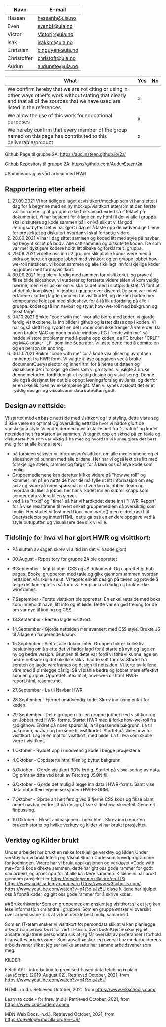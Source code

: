 | Navn  |  E-mail       |
|---    |---            |
|Hassan |hassanh@uia.no |
|Even   |evenbf@uia.no  |
|Victor |Victorjr@uia.no|
|Isak   |isakkm@uia.no  | 
|Christian |ctnguyen@uia.no |
|Christoffer |christoft@uia.no |
|Audun  |audunste@uia.no|

|What    |Yes   |No   |
|---     |---   |---  |
|We confirm hereby that we are not citing or using in other ways other’s work without stating that clearly and that all of the sources that we have used are listed in the references| x|
|We allow the use of this work for educational purposes|x|
|We hereby confirm that every member of the group named on this page has contributed to this deliverable/product| x|
Github Page til gruppe 2A: https://audunsteen.github.io/2a/

Github Repository til gruppe 2A: https://github.com/AudunSteen/2a

#Sammendrag av vårt arbeid med HWR
## Rapportering etter arbeid
   1. 27.09.2021 Vi har tidligere laget et visittkort/mockup 
   som vi har slettet i dag for å begynne med en ny mockup/visittkort 
   ettersom at den første var for rotete og at gruppen ikke fikk 
   samarbeided så effektivt på dokumentet. Vi har bestemt for å
   lage en ny html fil der vi alle i gruppa skal diskutere og
   kode sammen på lik nivå slik at vi får god læringsutbytte.
   Det vi har gjort i dag er å laste opp de nødvendige filene
   for prosjektet og diskutert hvordan vi skal fortsette videre.
   2. 28.09.2021 Vi har i dag sittet sammen og koded litt med style på navbar, 
      og begynt knapt på body. Alle satt sammen og diskuterte koden. De som var 
      mer dyktigere kodere holdt litt tilbake og forklarte til gruppa. 
   3. 29.09.2021 vi delte oss inn i 2 grupper slik at alle kunne være med å bidra og lære.
      en gruppe jobbet med visitkort og en gruppe jobbet how-we-roll nettsiden.
      vi kodet sammen og alle fikk lagt inn forskjellige koder og jobbet med forms/visitkort.
   4. 30.09.2021 Idag ble vi ferdig med rammen for visittkortet. og prøve å fikse bilde slideshow, vi vurderer og fortsette videre siden vi kom veldig nærme, men vi er usiker om vi skal ta det med i sluttproduktet. 
   Vi fant ut at det ble komplisert. Vi jobbet i gruppe over discord. De som var minst erfarene i koding lagde rammen for visittkortet, 
   og de som hadde mer kompetanse holdt på med slideshow, for å få lik utfordning på alle i gruppa.
   kodet også inn navbar og stylet how-we-roll med bakgrunn og tekst farge.
   5. 04.10.2021 Brukte "code with me" hvor alle bidro med koder. vi gjorde ferdig visittkortene. 
   la inn bilder i github og lastet disse opp i koden. Vi har også slettet og ryddet en del i koder 
   som ikke trenger å være der. Da noen brukte MAC og noen brukte windows PC i "code with me" så hadde vi
   store problemer med å pushe opp koden, da PC bruker "CRLF" og MAC bruker "LF" som line Seperator.
   Vi løste dette med å comitte en og en person sin endring.
   6. 06.10.2021 Brukte "code with me" for å kode visualisering av dataen innhentet fra HWR form. Vi valgte å løse oppgaven
   ved å bruke documentQueryselector og innerHtml for å hente ut dataen og visualisere det i forskjellige diver som vi ga styles.
   vi valgte å bruke denne metoden, fordi den gir et ryddig design og visualiserng. Denne ble også designet før det ble oppgit løsningsforslag
   av Janis, og derfor er en ikke lik noen av eksemplene gitt. Men vi synes absloutt det er et ryddig design, og visualiserer data outputten godt. 

## Design av nettside:
Vi startet med en basic nettside med visittkort og litt styling, dette viste seg å ikke være en optimal
Og oversiktlig nettside hvor vi hadde gjort de vanskelig å style. Vi endte dermed med å starte helt fra 
"scratch" og kodet nettsiden helt fra starten av sammen. Vi tegnet opp en skisse på en tavle og diskuterte
hva som var viktig å ha med og hvordan vi kunne gjøre det best mulig for at alle kunne lære.
- på forsiden så viser vi informasjon/visittkort om alle medlemmene og et slideshow på bunnen med alle bildene.
Her har vi også lekt oss litt med forskjellige styles, rammer og farger for å lære oss så mye kode som mulig.
- Gruppemedlemene kan deretter klikke videre på "how we roll" og kommer inn på en nettside hvor de må fylle ut
litt informasjon om seg selv og svare på noen spørsmål om hvordan du jobber i team og hvordan du liker å jobbe.
her har vi kodet inn en submit knapp som sender data videre til en server.
- ved å ta "trxid" og "time" så har vi hardkodet dette inn i "HWR-Report" for å vise resultatene til hvert
enkelt gruppemedlem så oversiktlig som mulig. Her startet vi føst med Document.write() men endret raskt til Queryselector og innterHTML,
dette ga oss en enklere oppgave ved å style outuputten og visualisere den slik vi ville. 

## Tidslinje for hva vi har gjort HWR og visittkort:
* På slutten av dagen skrev vi alltid inn det vi hadde gjort)
* 30.August - Repository for gruppe 2A ble opprettet

* 6.September - lagt til html, CSS og JS dokument. Og opprettet github pages. Booket grupperom med tavle og gikk gjennom sammen hvordan nettsiden vår skulle se ut. Vi tegnet enkelt design på tavlen og prøvde å følge det konseptet vi så for oss. Her planla vi dårlig og brukte ikke wireframes.

* 7.September -  Første visittkort ble opprettet. En enkel nettside med boks som inneholdt navn, litt info og et bilde. Dette var en god trening for de om var nye til koding og CSS.

* 13.September - Resten lagde visittkort.

* 14.September - Gjorde nettsiden mer avansert med CSS style. Brukte JS til å lage en fungerende knapp.

* 15.September - Slettet alle dokumenter. Gruppen tok en kollektiv beslutning om å slette det vi hadde lagd for å starte på nytt og lage en ny og bedre versjon.  Grunnen til dette var fordi vi følte vi kunne lage en bedre nettside og det ble ikke slik vi hadde sett for oss. Startet fra scratch og lagde wireframes og design til nettsiden. Vi lærte av feilene våre med å planlegge dårlig. Så vi planla bedre og jobbet mere effektivt som en gruppe. Opprettet intex.html, how-we-roll.html, HWR-report.html, readme.md,

* 27.September - La til Navbar HWR.

* 28.September - Fjernet unødvendig kode. Skrev inn kommentar for koden.

* 29.September - Delte gruppen i to, en gruppe jobbet med visittkort og  en Jobbet med HWR- forms. Startet HWR med å forke how-we-roll fra @digitnow. Endret på noen spørsmål, la til passende bakgrunn. La til bakgrunn, navbar og boksene til visittkortet. Startet på slideshow for visittkort. Lagde en mal for visittkort, med bilde. La til hva som skulle være i visittkort.

* 1.Oktober - Ryddet opp i unødvendig kode i begge prosjektene

* 4.Oktober - Oppdaterte html filen og byttet bakgrunn

* 5.Oktober - Gjorde visittkort 90% ferdig. Startet på visualisering av data. Og print av data ved bruk av Fetch og JSON fil.

* 6.Oktober - Gjorde det mulig å legge inn data i HWR-forms. Samt vise data outputten i egene seksjoner i HWR-FORM.

* 7.Oktober - Gjorde alt helt ferdig ved å fjerne CSS kode og fikse blant annet navbar, endre litt på design, fikse slideshow, skrivefeil.  Generelt finpussing. 

* 10.Oktober - Fikset animasjonen i index.html. Skrev inn i reporten brukerhistorier og hvilke verktøy og kilder vi har brukt i prosjektet.

## Verktøy og Kilder brukt
Under arbeidet har brukt en rekke forskjellige verktøy og kilder. Under verktøy har vi brukt Intelli j og Visual Studio Code som hovedprogrammer for kodningen. Videre har vi brukt applikasjonen og verktøyet «Code with me» for å kode direkte sammen, dette har gitt oss gode rammer for godt samarbeid, og åpnet opp for at alle kan lære sammen. Kildene vi har brukt gjennom prosjektet er https://developer.mozilla.org/en-US/ https://www.codecademy.com/learn   https://www.w3schools.com/  https://www.youtube.com/watch?v=p4t3qlaJz5U   disse kildene har hjulpet oss å forstå koder, og gitt oss gode rammer for å skrive koder. 

##Brukerhistorier
Som en gruppemedlem ønsker jeg visittkort slik at jeg kan lese informasjon om andre i gruppen.
Som en gruppe ønsker vi oversikt over arbeidsvaner slik at vi kan utvikle best mulig samarbeid.

Som en IT-team ønsker vi visittkort for persondata slik at vi kan planlegge arbeid som passer best for vårt IT-team.
Som bedriftsjef ønsker jeg at ansatte registrerer persondata slik at jeg får oversikt av preferanser i forhold til ansattes arbeidsvaner.
Som ansatt ønsker jeg oversikt av medarbeiderens arbeidsvaner slik at jeg ser hvilke ansatte har samme arbeidsvaner som meg.

KILDER:

Fetch API - introduction to promised-based data fetching in plain JavaScript. (2019, August 02). Retrieved October, 2021, from https://www.youtube.com/watch?v=p4t3qlaJz5U

HTML. (n.d.). Retrieved October, 2021, from https://www.w3schools.com/

Learn to code - for free. (n.d.). Retrieved October, 2021, from https://www.codecademy.com/

MDN Web Docs. (n.d.). Retrieved October, 2021, from https://developer.mozilla.org/en-US/
